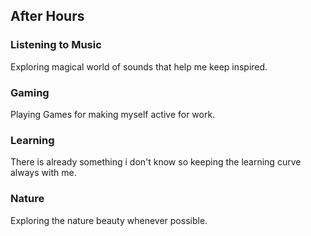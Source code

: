 ## After Hours

### Listening to Music

Exploring magical world of sounds that help me keep inspired.

### Gaming

Playing Games for making myself active for work.

### Learning

There is already something i don't know so keeping the learning curve always with me.

### Nature

Exploring the nature beauty whenever possible.
